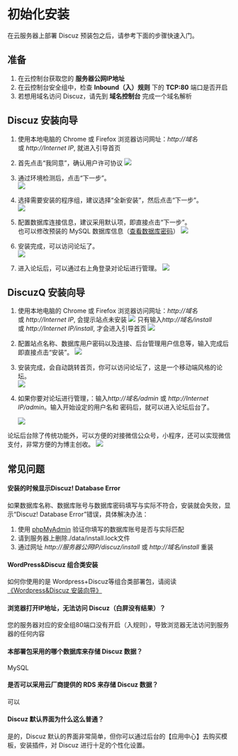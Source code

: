 # 初始化安装

在云服务器上部署 Discuz 预装包之后，请参考下面的步骤快速入门。

## 准备

1. 在云控制台获取您的 **服务器公网IP地址** 
2. 在云控制台安全组中，检查 **Inbound（入）规则** 下的 **TCP:80** 端口是否开启
3. 若想用域名访问 Discuz，请先到 **域名控制台** 完成一个域名解析

## Discuz 安装向导

1. 使用本地电脑的 Chrome 或 Firefox 浏览器访问网址：*http://域名* 或 *http://Internet IP*, 就进入引导首页

2.  首先点击“我同意”，确认用户许可协议
    ![](https://libs.websoft9.com/Websoft9/DocsPicture/zh/discuz/ds01.png)

3.  通过环境检测后，点击“下一步”。  
    ![](https://libs.websoft9.com/Websoft9/DocsPicture/zh/discuz/ds02.png)

4.  选择需要安装的程序组，建议选择“全新安装”，然后点击“下一步”。  
    ![](https://libs.websoft9.com/Websoft9/DocsPicture/zh/discuz/ds03.png)

5.  配置数据库连接信息，建议采用默认项，即直接点击“下一步”。   
    也可以修改预装的 MySQL 数据库信息（[查看数据库密码](/zh/stack-accounts.md#mysql)）
    ![](https://libs.websoft9.com/Websoft9/DocsPicture/zh/discuz/ds04.png)

6.  安装完成，可以访问论坛了。  
    ![](https://libs.websoft9.com/Websoft9/DocsPicture/zh/discuz/ds05.png)

7.  进入论坛后，可以通过右上角登录对论坛进行管理。
    ![](https://libs.websoft9.com/Websoft9/DocsPicture/zh/discuz/ds06.png)

## DiscuzQ 安装向导

1. 使用本地电脑的 Chrome 或 Firefox 浏览器访问网址：*http://域名* 或 *http://Internet IP*, 会提示站点未安装
![](https://libs.websoft9.com/Websoft9/DocsPicture/zh/discuz/discuzq-noinstall-websoft9.png)
只有输入*http://域名/install* 或 *http://Internet IP/install*, 才会进入引导首页
![](https://libs.websoft9.com/Websoft9/DocsPicture/zh/discuz/discuzq-notice-websoft9.png)

2.  配置站点名称、数据库用户密码以及连接、后台管理用户信息等，输入完成后即直接点击“安装”。
   ![](https://libs.websoft9.com/Websoft9/DocsPicture/zh/discuz/discuzq-install-websoft9.png)

3.  安装完成，会自动跳转首页，你可以访问论坛了，这是一个移动端风格的论坛。  
   ![](https://libs.websoft9.com/Websoft9/DocsPicture/zh/discuz/discuzq-mobile-websoft9.png)

4.  如果你要对论坛进行管理，：输入*http://域名/admin* 或 *http://Internet IP/admin*。输入开始设定的用户名和
密码后，就可以进入论坛后台了。

    ![](https://libs.websoft9.com/Websoft9/DocsPicture/zh/discuz/discuzq-admin-websoft9.png)
    
论坛后台除了传统功能外，可以方便的对接微信公众号，小程序，还可以实现微信支付，非常方便的为博主创收。
   ![](https://libs.websoft9.com/Websoft9/DocsPicture/zh/discuz/discuzq-waychat-websoft9.png)


## 常见问题

#### 安装的时候显示Discuz! Database Error

如果数据库名称、数据库账号与数据库密码填写与实际不符合，安装就会失败，显示“Discuz! Database Error”错误，具体解决办法：

1. 使用 [phpMyAdmin](/zh/admin-mysql.md) 验证你填写的数据库账号是否与实际匹配
2. 请到服务器上删除./data/install.lock文件
3. 通过网址 *http://服务器公网IP/discuz/install* 或 *http://域名/install* 重装

#### WordPress&Discuz 组合类安装

如何你使用的是 Wordpress+Discuz等组合类部署包，请阅读[《Wordpress&Discuz 安装向导》](https://support.websoft9.com/docs/wordpress/zh/stack-installation.html#wordpress-discuz-安装向导)

#### 浏览器打开IP地址，无法访问 Discuz（白屏没有结果）？

您的服务器对应的安全组80端口没有开启（入规则），导致浏览器无法访问到服务器的任何内容

#### 本部署包采用的哪个数据库来存储 Discuz 数据？

MySQL

#### 是否可以采用云厂商提供的 RDS 来存储 Discuz 数据？

可以

#### Discuz 默认界面为什么这么普通？

是的，Discuz 默认的界面非常简单，但你可以通过后台的【应用中心】去购买模板，安装插件，对 Discuz 进行十足的个性化设置。
